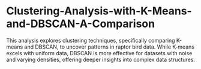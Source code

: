 # Clustering-Analysis-with-K-Means-and-DBSCAN-A-Comparison
This analysis explores clustering techniques, specifically comparing K-means and DBSCAN, to uncover patterns in raptor bird data. While K-means excels with uniform data, DBSCAN is more effective for datasets with noise and varying densities, offering deeper insights into complex data structures.
